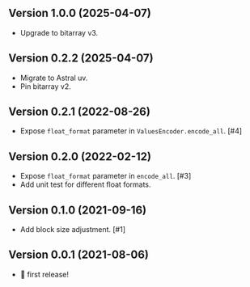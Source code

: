 ## Version 1.0.0 (2025-04-07)
- Upgrade to bitarray v3.

## Version 0.2.2 (2025-04-07)
- Migrate to Astral uv.
- Pin bitarray v2.

## Version 0.2.1 (2022-08-26)
- Expose `float_format` parameter in `ValuesEncoder.encode_all`. [#4]

## Version 0.2.0 (2022-02-12)
- Expose `float_format` parameter in `encode_all`. [#3]
- Add unit test for different float formats.

## Version 0.1.0 (2021-09-16)
- Add block size adjustment. [#1]

## Version 0.0.1 (2021-08-06)
- 🎉 first release!
